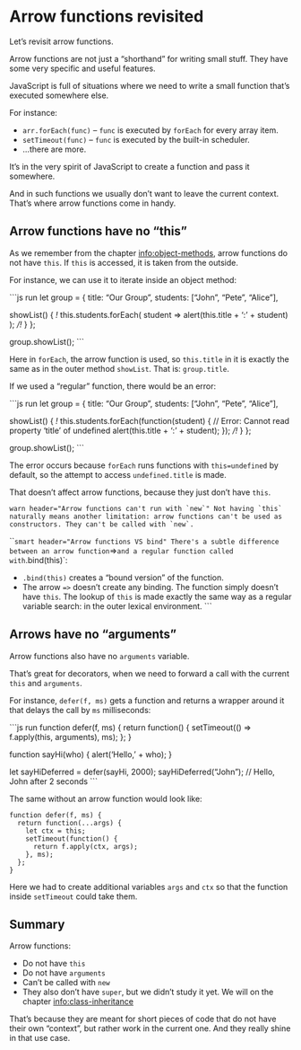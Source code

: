Arrow functions revisited
=========================

Let’s revisit arrow functions.

Arrow functions are not just a “shorthand” for writing small stuff. They have some very specific and useful features.

JavaScript is full of situations where we need to write a small function that’s executed somewhere else.

For instance:

-   `arr.forEach(func)` – `func` is executed by `forEach` for every array item.
-   `setTimeout(func)` – `func` is executed by the built-in scheduler.
-   …there are more.

It’s in the very spirit of JavaScript to create a function and pass it somewhere.

And in such functions we usually don’t want to leave the current context. That’s where arrow functions come in handy.

Arrow functions have no “this”
------------------------------

As we remember from the chapter <a href="info:object-methods" class="uri">info:object-methods</a>, arrow functions do not have `this`. If `this` is accessed, it is taken from the outside.

For instance, we can use it to iterate inside an object method:

\`\`\`js run let group = { title: “Our Group”, students: \[“John”, “Pete”, “Alice”\],

showList() { *!* this.students.forEach( student =&gt; alert(this.title + ‘:’ + student) ); */!* } };

group.showList(); \`\`\`

Here in `forEach`, the arrow function is used, so `this.title` in it is exactly the same as in the outer method `showList`. That is: `group.title`.

If we used a “regular” function, there would be an error:

\`\`\`js run let group = { title: “Our Group”, students: \[“John”, “Pete”, “Alice”\],

showList() { *!* this.students.forEach(function(student) { // Error: Cannot read property ‘title’ of undefined alert(this.title + ‘:’ + student); }); */!* } };

group.showList(); \`\`\`

The error occurs because `forEach` runs functions with `this=undefined` by default, so the attempt to access `undefined.title` is made.

That doesn’t affect arrow functions, because they just don’t have `this`.

`` warn header="Arrow functions can't run with `new`" Not having `this`         naturally means another limitation: arrow functions can't be used as         constructors. They can't be called with `new`. ``

\`\``smart header="Arrow functions VS bind" There's a subtle difference         between an arrow function`=&gt;`and a regular function called with`.bind(this)\`:

-   `.bind(this)` creates a “bound version” of the function.
-   The arrow `=>` doesn’t create any binding. The function simply doesn’t have `this`. The lookup of `this` is made exactly the same way as a regular variable search: in the outer lexical environment. \`\`\`

Arrows have no “arguments”
--------------------------

Arrow functions also have no `arguments` variable.

That’s great for decorators, when we need to forward a call with the current `this` and `arguments`.

For instance, `defer(f, ms)` gets a function and returns a wrapper around it that delays the call by `ms` milliseconds:

\`\`\`js run function defer(f, ms) { return function() { setTimeout(() =&gt; f.apply(this, arguments), ms); }; }

function sayHi(who) { alert(‘Hello,’ + who); }

let sayHiDeferred = defer(sayHi, 2000); sayHiDeferred(“John”); // Hello, John after 2 seconds \`\`\`

The same without an arrow function would look like:

    function defer(f, ms) {
      return function(...args) {
        let ctx = this;
        setTimeout(function() {
          return f.apply(ctx, args);
        }, ms);
      };
    }

Here we had to create additional variables `args` and `ctx` so that the function inside `setTimeout` could take them.

Summary
-------

Arrow functions:

-   Do not have `this`
-   Do not have `arguments`
-   Can’t be called with `new`
-   They also don’t have `super`, but we didn’t study it yet. We will on the chapter <a href="info:class-inheritance" class="uri">info:class-inheritance</a>

That’s because they are meant for short pieces of code that do not have their own “context”, but rather work in the current one. And they really shine in that use case.
